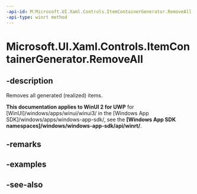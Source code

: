 ```yaml
---
-api-id: M:Microsoft.UI.Xaml.Controls.ItemContainerGenerator.RemoveAll
-api-type: winrt method
---
```


<!-- Method syntax
public void RemoveAll()
-->

# Microsoft.UI.Xaml.Controls.ItemContainerGenerator.RemoveAll

## -description
Removes all generated (realized) items.

**This documentation applies to WinUI 2 for UWP** for [WinUI]/windows/apps/winui/winui3/ in the [Windows App SDK]/windows/apps/windows-app-sdk/, see the **[Windows App SDK namespaces]/windows/windows-app-sdk/api/winrt/**.

## -remarks

## -examples

## -see-also
